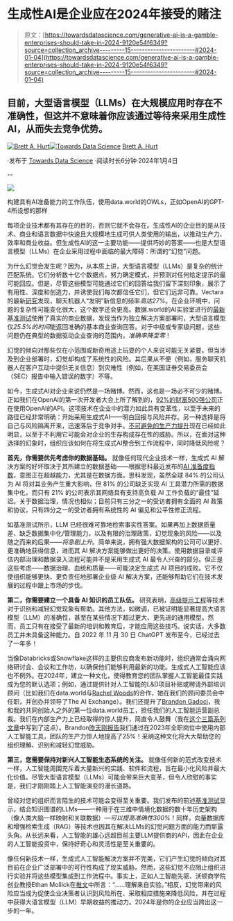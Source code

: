 # 生成性AI是企业应在2024年接受的赌注

> 原文：[https://towardsdatascience.com/generative-ai-is-a-gamble-enterprises-should-take-in-2024-9120e54f6349?source=collection_archive---------15-----------------------#2024-01-04](https://towardsdatascience.com/generative-ai-is-a-gamble-enterprises-should-take-in-2024-9120e54f6349?source=collection_archive---------15-----------------------#2024-01-04)

## 目前，大型语言模型（LLMs）在大规模应用时存在不准确性，但这并不意味着你应该通过等待来采用生成性AI，从而失去竞争优势。

[](https://databrett.medium.com/?source=post_page---byline--9120e54f6349--------------------------------)[![Brett A. Hurt](../Images/d120f98c1d5e06b14add6b5b9f4eb936.png)](https://databrett.medium.com/?source=post_page---byline--9120e54f6349--------------------------------)[](https://towardsdatascience.com/?source=post_page---byline--9120e54f6349--------------------------------)[![Towards Data Science](../Images/a6ff2676ffcc0c7aad8aaf1d79379785.png)](https://towardsdatascience.com/?source=post_page---byline--9120e54f6349--------------------------------) [Brett A. Hurt](https://databrett.medium.com/?source=post_page---byline--9120e54f6349--------------------------------)

·发布于 [Towards Data Science](https://towardsdatascience.com/?source=post_page---byline--9120e54f6349--------------------------------) ·阅读时长6分钟·2024年1月4日

--

![](../Images/69c21cf26e4eac65662be8762774c3a1.png)

构建具有AI准备能力的工作队伍，使用data.world的OWLs，正如OpenAI的GPT-4所设想的那样

每项企业技术都有其存在的目的，否则它就不会存在。生成性AI的企业目的是从技术、商业和语言数据中快速且大规模地生成可供人类使用的输出，以推动生产力、效率和商业收益。但生成性AI的这一主要功能——提供巧妙的答案——也是大型语言模型（LLMs）在企业采用过程中面临的最大障碍：所谓的“幻觉”问题。

为什么幻觉会发生呢？因为，从本质上讲，大型语言模型（LLMs）是复杂的统计匹配系统。它们分析数十亿个数据点，努力确定模式，并预测对任何给定提示的最可能回应。但是，尽管这些模型可能通过它们的回答给我们留下深刻印象，展示了有用性、深度和创造力，并诱使我们每次都信任它们，但它们远非可靠。Vectara的最新[研究](https://vectara.com/measuring-hallucinations-in-rag-systems/)发现，聊天机器人“发明”新信息的频率*高达27%*。在企业环境中，问题的复杂性可能变化很大，这个数字还会更高。数据.world的AI实验室进行的[最新基准测试](https://arxiv.org/pdf/2311.07509.pdf)使用了真实的商业数据，发现当作为独立解决方案部署时，大型语言模型仅*25.5%的时间*能返回准确的基本商业查询回答。对于中级或专家级问题，这些问题仍在典型的数据驱动企业查询的范围内，*准确率降至零*！

幻觉的倾向对那些仅在小范围或新奇用途上玩耍的个人来说可能无关紧要。但当涉及到企业部署时，幻觉却构成了系统性的风险。其后果从不便（例如，服务聊天机器人在客户互动中提供无关信息）到灾难性（例如，在美国证券交易委员会（SEC）报告中输入错误的数字）不等。

如今，生成式AI对企业来说仍然是一场赌博。然而，这也是一场必不可少的赌博。正如我们在OpenAI的第一次开发者大会上所了解到的，[92%的财富500强公司](https://www.theverge.com/2023/11/6/23948386/chatgpt-active-user-count-openai-developer-conference)正在使用OpenAI的API。这项技术在企业中的潜力如此具有变革性，以至于未来的路径已经非常明确：开始采用生成式AI——明白回报与风险并存。另一种选择是将自己与风险隔离开来，迅速落后于竞争对手。[不可避免的生产力提升](https://papers.ssrn.com/sol3/papers.cfm?abstract_id=4573321)现在已经如此明显，以至于不利用它可能会对企业的生存构成存在性的威胁。所以，在面对这种选择的幻象时，组织应该如何在将生成式AI整合到工作流程中，同时降低风险呢？

**首先，你需要优先考虑你的数据基础。** 就像任何现代企业技术一样，生成式 AI 解决方案的好坏取决于其所建立的数据基础——根据思科最近发布的[AI 准备度指数](https://www.cisco.com/c/dam/m/en_us/solutions/ai/readiness-index/documents/cisco-global-ai-readiness-index.pdf)，意图正在超越能力，尤其是在数据方面。思科发现，虽然全球 84% 的公司认为 AI 将对其业务产生重大影响，但 81% 的公司缺乏实现 AI 工具潜力所需的数据集中化，而只有 21% 的公司表示其网络具有支持高负载 AI 工作负载的“最佳”延迟。关于数据治理，情况也相似；目前只有三分之一的受访者拥有全面的 AI 政策和协议，只有四分之一的受访者拥有系统性的 AI 偏见和公平性修正流程。

如基准测试所示，LLM 已经很难可靠地检索事实性答案。如果再加上数据质量差、缺乏数据集中化/管理能力，以及有限的治理政策，幻觉现象的风险——以及随之而来的后果——*将急剧上升*。简单来说，拥有强大数据架构的公司可以更好、更准确地获得信息，进而其 AI 解决方案能够做出更好的决策。使用数据目录或评估内部治理和数据录入流程可能并不是采用生成式 AI 最令人兴奋的部分。但正是这些考虑——数据治理、血统和质量——可能决定生成式 AI 项目的成败。它不仅使组织能够更快、更负责任地部署企业级 AI 解决方案，还能够帮助它们在技术发展的过程中跟上市场的步伐。

**第二，你需要建立一个具备 AI 知识的员工队伍。** 研究表明，[高级提示工程](https://amatriain.net/blog/hallucinations#advancedprompting)等技术对于识别和减轻幻觉现象有帮助。其他方法，如微调，已被证明能显著提高大语言模型（LLM）的准确性，甚至在某些情况下超过更大、更先进的通用模型。然而，员工只有在接受了最新的培训和教育后，才能应用这些技巧。说实话，大多数员工并未具备这种能力。自 2022 年 11 月 30 日 ChatGPT 发布至今，已经过去了一年多！

当像Databricks或Snowflake这样的主要供应商发布新功能时，组织通常会涌向网络研讨会、会议和工作坊，以确保他们能够利用最新的功能。生成式人工智能应该也不例外。在2024年，建立一种文化，使得教育您的团队掌握人工智能最佳实践成为您的默认选项；例如，通过提供针对人工智能的L&D项目补贴或聘请外部培训顾问（比如我们在data.world与[Rachel Woods](https://medium.com/u/4c866ecaad84?source=post_page---user_mention--9120e54f6349--------------------------------)的合作，她在我们的顾问委员会中任职，并创办并领导了The AI Exchange）。我们还提升了[Brandon Gadoci](https://medium.com/u/fa1e06871025?source=post_page---user_mention--9120e54f6349--------------------------------)，我和我的共同创始人之外的第一位data.world员工，担任我们的人工智能运营副总裁。我们在内部生产力上已经取得的惊人提升，简直令人鼓舞（我在[这个三篇系列文章](https://data.world/blog/meet-archie-who-is-helping-all-of-us-get-smarter-than-any-of-us-at-the-speed-of-ai/)中写到了这点）。Brandon[昨天刚报告](https://bgadoci.com/thoughts/my-new-adventure-vp-of-ai-ops)我们通过在2023年全职岗位中使用内部人工智能工具，团队的生产力惊人地提高了25%！采纳这种文化将大大帮助您的组织理解、识别和减轻幻觉威胁。

**第三，您需要保持对新兴人工智能生态系统的关注。** 就像任何新的范式改变技术一样，人工智能周围充斥着大量新兴的实践、软件和流程，旨在最小化风险并最大化价值。尽管大型语言模型（LLMs）可能会带来巨大变革，但令人欣慰的事实是，我们才刚刚踏上人工智能演变的漫长道路。

曾经对您的组织而言陌生的技术可能会变得至关重要。我们发布的前述[基准测试](https://data.world/blog/generative-ai-benchmark-increasing-the-accuracy-of-llms-in-the-enterprise-with-a-knowledge-graph/)显示，结合知识图谱的LLMs——一种用于在三维中情境化数据的数十年历史架构（像人类大脑一样映射和关联数据）*—可以提高准确性300%*！同样，向量数据库和增强检索生成（RAG）等技术也因其在解决LLMs的幻觉问题方面的能力而崭露头角。从长远来看，人工智能的雄心远超目前主要LLM提供商的API，因此在企业的人工智能投资中，保持好奇心和灵活性是至关重要的。

像任何新技术一样，生成式人工智能解决方案并不完美，它们产生幻觉的倾向对其目前在企业广泛部署中的可行性构成了现实威胁。然而，这些幻觉不应阻止组织进行实验并将这些模型集成到工作流程中。事实上，正如人工智能先驱、沃顿商学院创业教授Ethan Mollick在[推文](https://x.com/emollick/status/1716156085445239265?s=20)中所言：“……理解来自实验。”相反，幻觉带来的风险应当成为促使企业决策者认识到风险所在、采取相应措施来降低风险，并在过程中获得大语言模型（LLM）早期收益的推动力。2024年是你的企业应当跨出这一步的一年。
